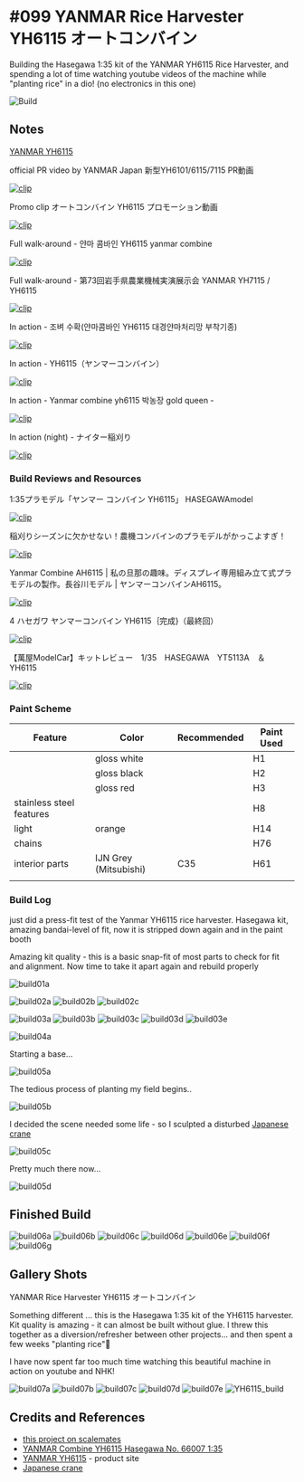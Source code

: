 # #099 YANMAR Rice Harvester YH6115 オートコンバイン

Building the Hasegawa 1:35 kit of the YANMAR YH6115 Rice Harvester, and spending a lot of time watching youtube videos of the machine while "planting rice" in a dio!
(no electronics in this one)

![Build](./assets/YH6115_build.jpg?raw=true)

## Notes

[YANMAR YH6115](https://www.yanmar.com/jp/agri/products/harvest/combine/yh6101_yh6115_yh7115/)

official PR video by YANMAR Japan 新型YH6101/6115/7115 PR動画

[![clip](https://img.youtube.com/vi/0-y5X_XC1vA/0.jpg)](https://www.youtube.com/watch?v=0-y5X_XC1vA)

Promo clip オートコンバイン YH6115 プロモーション動画

[![clip](https://img.youtube.com/vi/HsKYBXT8o4I/0.jpg)](https://www.youtube.com/watch?v=HsKYBXT8o4I)

Full walk-around - 얀마 콤바인 YH6115 yanmar combine

[![clip](https://img.youtube.com/vi/rL3L_s4vjcc/0.jpg)](https://www.youtube.com/watch?v=rL3L_s4vjcc)

Full walk-around - 第73回岩手県農業機械実演展示会 YANMAR YH7115 / YH6115

[![clip](https://img.youtube.com/vi/kz67zhh3itQ/0.jpg)](https://www.youtube.com/watch?v=kz67zhh3itQ)

In action - 조벼 수확(얀마콤바인 YH6115 대경얀마처리망 부착기종)

[![clip](https://img.youtube.com/vi/afjr7So72HY/0.jpg)](https://www.youtube.com/watch?v=afjr7So72HY)

In action - YH6115（ヤンマーコンバイン）

[![clip](https://img.youtube.com/vi/PtVQTHmUnb8/0.jpg)](https://www.youtube.com/watch?v=PtVQTHmUnb8)

In action - Yanmar combine yh6115 박농장 gold queen -

[![clip](https://img.youtube.com/vi/V8DnhuEGtAc/0.jpg)](https://www.youtube.com/watch?v=V8DnhuEGtAc)

In action (night) - ナイター稲刈り

[![clip](https://img.youtube.com/vi/O84aJkzHAKs/0.jpg)](https://www.youtube.com/watch?v=O84aJkzHAKs)

### Build Reviews and Resources

1:35プラモデル「ヤンマー コンバイン YH6115」 HASEGAWAmodel

[![clip](https://img.youtube.com/vi/27Qj6RQwDss/0.jpg)](https://www.youtube.com/watch?v=27Qj6RQwDss)

稲刈りシーズンに欠かせない！農機コンバインのプラモデルがかっこよすぎ！

[![clip](https://img.youtube.com/vi/zXiffK-Nykg/0.jpg)](https://www.youtube.com/watch?v=zXiffK-Nykg)

Yanmar Combine AH6115 | 私の旦那の趣味。ディスプレイ専用組み立て式プラモデルの製作。長谷川モデル | ヤンマーコンバインAH6115。

[![clip](https://img.youtube.com/vi/svoktRAxF4c/0.jpg)](https://www.youtube.com/watch?v=svoktRAxF4c)

4 ハセガワ ヤンマーコンバイン YH6115｛完成}（最終回）

[![clip](https://img.youtube.com/vi/oJipPUPjfPk/0.jpg)](https://www.youtube.com/watch?v=oJipPUPjfPk)

【萬屋ModelCar】キットレビュー　1/35　HASEGAWA　YT5113A　＆　YH6115

[![clip](https://img.youtube.com/vi/EYzv2iuOSEA/0.jpg)](https://www.youtube.com/watch?v=EYzv2iuOSEA)

### Paint Scheme

| Feature                  | Color                 | Recommended | Paint Used |
|--------------------------|-----------------------|-------------|------------|
|                          | gloss white           |             | H1         |
|                          | gloss black           |             | H2         |
|                          | gloss red             |             | H3         |
| stainless steel features |                       |             | H8         |
| light                    | orange                |             | H14        |
| chains                   |                       |             | H76        |
| interior parts           | IJN Grey (Mitsubishi) | C35         | H61        |
|                          |                       |             |            |

### Build Log

just did a press-fit test of the Yanmar YH6115 rice harvester. Hasegawa kit, amazing bandai-level of fit, now it is stripped down again and in the paint booth

Amazing kit quality - this is a basic snap-fit of most parts to check for fit and alignment.
Now time to take it apart again and rebuild properly

![build01a](./assets/build01a.jpg?raw=true)

![build02a](./assets/build02a.jpg?raw=true)
![build02b](./assets/build02b.jpg?raw=true)
![build02c](./assets/build02c.jpg?raw=true)

![build03a](./assets/build03a.jpg?raw=true)
![build03b](./assets/build03b.jpg?raw=true)
![build03c](./assets/build03c.jpg?raw=true)
![build03d](./assets/build03d.jpg?raw=true)
![build03e](./assets/build03e.jpg?raw=true)

![build04a](./assets/build04a.jpg?raw=true)

Starting a base...

![build05a](./assets/build05a.jpg?raw=true)

The tedious process of planting my field begins..

![build05b](./assets/build05b.jpg?raw=true)

I decided the scene needed some life - so I sculpted a disturbed [Japanese crane](https://en.wikipedia.org/wiki/Red-crowned_crane)

![build05c](./assets/build05c.jpg?raw=true)

Pretty much there now...

![build05d](./assets/build05d.jpg?raw=true)

## Finished Build

![build06a](./assets/build06a.jpg?raw=true)
![build06b](./assets/build06b.jpg?raw=true)
![build06c](./assets/build06c.jpg?raw=true)
![build06d](./assets/build06d.jpg?raw=true)
![build06e](./assets/build06e.jpg?raw=true)
![build06f](./assets/build06f.jpg?raw=true)
![build06g](./assets/build06g.jpg?raw=true)

## Gallery Shots

YANMAR Rice Harvester YH6115 オートコンバイン

Something different ... this is the Hasegawa 1:35 kit of the YH6115 harvester.
Kit quality is amazing - it can almost be built without glue. I threw this together as a diversion/refresher between other projects... and then spent a few weeks "planting rice"🤣

I have now spent far too much time watching this beautiful machine in action on youtube and NHK!

![build07a](./assets/build07a.jpg?raw=true)
![build07b](./assets/build07b.jpg?raw=true)
![build07c](./assets/build07c.jpg?raw=true)
![build07d](./assets/build07d.jpg?raw=true)
![build07e](./assets/build07e.jpg?raw=true)
![YH6115_build](./assets/YH6115_build.jpg?raw=true)

## Credits and References

* [this project on scalemates](https://www.scalemates.com/profiles/mate.php?id=74137&p=projects&project=140229)
* [YANMAR Combine YH6115 Hasegawa No. 66007 1:35](https://www.scalemates.com/kits/hasegawa-66007-yanmar-combine-yh6115--1212562)
* [YANMAR YH6115](https://www.yanmar.com/jp/agri/products/harvest/combine/yh6101_yh6115_yh7115/) - product site
* [Japanese crane](https://en.wikipedia.org/wiki/Red-crowned_crane)
